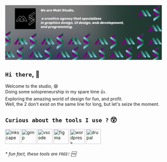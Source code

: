 ![profile-banner](https://github.com/maki-studio/.github/blob/main/profile/github-banner.png?raw=true)
---
## `Hi there`, 👋
Welcome to the studio, 😄  
Doing some solopreneurship in my spare time 👍.  
Exploring the amazing world of design for fun, and profit.  
Well, the 2 don't exist on the same line for long, but let's seize the moment.

<!--

**Here are some ideas to get you started:**

🙋‍♀️ A short introduction - what is your organization all about?
🌈 Contribution guidelines - how can the community get involved?
👩‍💻 Useful resources - where can the community find your docs? Is there anything else the community should know?
🍿 Fun facts - what does your team eat for breakfast?
🧙 Remember, you can do mighty things with the power of [Markdown](https://docs.github.com/github/writing-on-github/getting-started-with-writing-and-formatting-on-github/basic-writing-and-formatting-syntax)
-->

## `Curious about the tools I use ?` 😲 

<div align="">


<img  width="48" height="48" title="inkscape" src="https://cdn.jsdelivr.net/gh/devicons/devicon/icons/inkscape/inkscape-original.svg" />  

<img width="48" height="48" title="gimp" src="https://cdn.jsdelivr.net/gh/devicons/devicon/icons/gimp/gimp-original.svg" />  

<img width="48" height="48" title="vscode" src="https://cdn.jsdelivr.net/gh/devicons/devicon/icons/vscode/vscode-original.svg" />  

<img width="48" height="48" title="figma" src="https://cdn.jsdelivr.net/gh/devicons/devicon/icons/figma/figma-original.svg" />

<img width="48" height="48" title="wordpress" src="https://cdn.jsdelivr.net/gh/devicons/devicon/icons/wordpress/wordpress-plain.svg" />          

<img width="48" height="48" title="drupal" src="https://cdn.jsdelivr.net/gh/devicons/devicon/icons/drupal/drupal-original.svg" />          
                
          
</div>

###### * fun fact, these tools are `FREE!` 🆓
